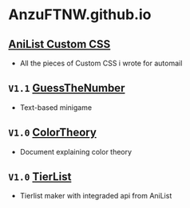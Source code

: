 # AnzuFTNW.github.io

## [AniList Custom CSS](https://anzuftnw.github.io)

- All the pieces of Custom CSS i wrote for automail


## `V1.1` [GuessTheNumber](https://anzuftnw.github.io/live-demo/guess-the-number)

- Text-based minigame


## `V1.0` [ColorTheory](https://anzuftnw.github.io/live-demo/color-theory)<br>

- Document explaining color theory

## `V1.0` [TierList](https://anzuftnw.github.io/live-demo/anilist-tierlist-maker)

- Tierlist maker with integraded api from AniList

